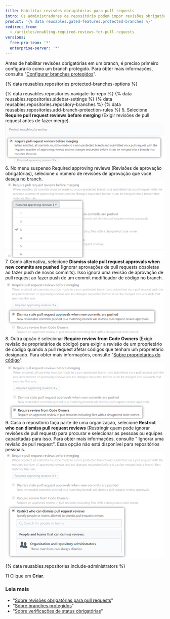 ```yaml
---
title: Habilitar revisões obrigatórias para pull requests
intro: Os administradores de repositório podem impor revisões obrigatórias para que as pull requests precisem ter um número específico de revisões de aprovação antes de fazer merge.
product: '{% data reusables.gated-features.protected-branches %}'
redirect_from:
  - /articles/enabling-required-reviews-for-pull-requests
versions:
  free-pro-team: '*'
  enterprise-server: '*'
---
```


Antes de habilitar revisões obrigatórias em um branch, é preciso primeiro configurá-lo como um branch protegido. Para obter mais informações, consulte "[Configurar branches protegidos](/github/administering-a-repository/configuring-protected-branches)".

{% data reusables.repositories.protected-branches-options %}

{% data reusables.repositories.navigate-to-repo %}
{% data reusables.repositories.sidebar-settings %}
{% data reusables.repositories.repository-branches %}
{% data reusables.repositories.add-branch-protection-rules %}
5. Selecione **Require pull request reviews before merging** (Exigir revisões de pull request antes de fazer merge). ![Caixa de seleção Pull request review restriction (Restrição de revisão de pull request)](/assets/images/help/repository/PR-reviews-required.png)
6. No menu suspenso Required approving reviews (Revisões de aprovação obrigatórias), selecione o número de revisões de aprovação que você deseja no branch. ![Menu suspenso para selecionar o número de revisões de aprovação obrigatórias](/assets/images/help/repository/number-of-required-review-approvals.png)
7. Como alternativa, selecione **Dismiss stale pull request approvals when new commits are pushed** (Ignorar aprovações de pull requests obsoletas ao fazer push de novos commits). Isso ignora uma revisão de aprovação de pull request ao fazer push de um commit modificador de código no branch. ![Caixa de seleção Dismiss stale pull request approvals when new commits are pushed (Ignorar aprovações de pull requests obsoletas ao fazer push de novos commits)](/assets/images/help/repository/PR-reviews-required-dismiss-stale.png)
8. Outra opção é selecionar **Require review from Code Owners** (Exigir revisão de proprietários de código) para exigir a revisão de um proprietário de código quando a pull request afetar códigos que tenham um proprietário designado. Para obter mais informações, consulte "[Sobre proprietários do código](/github/creating-cloning-and-archiving-repositories/about-code-owners)". ![Require review from code owners (Exigir revisão de proprietários de código)](/assets/images/help/repository/PR-review-required-code-owner.png)
9. Caso o repositório faça parte de uma organização, selecione **Restrict who can dismiss pull request reviews** (Restringir quem pode ignorar revisões de pull request) para procurar e selecionar as pessoas ou equipes capacitadas para isso. Para obter mais informações, consulte "
Ignorar uma revisão de pull request". Essa opção não está disponível para repositórios pessoais. ![Caixa de seleção Restrict who can dismiss pull request reviews (Restringir quem pode ignorar revisões de pull request)](/assets/images/help/repository/PR-review-required-dismissals.png) </p> 
   
   {% data reusables.repositories.include-administrators %}</li> 
   
   11 Clique em **Criar**.</ol> 



### Leia mais

- "[Sobre revisões obrigatórias para pull requests](/github/administering-a-repository/about-required-reviews-for-pull-requests)"
- "[Sobre branches protegidos](/github/administering-a-repository/about-protected-branches)"
- "[Sobre verificações de status obrigatórias](/github/administering-a-repository/about-required-status-checks)"
